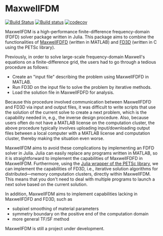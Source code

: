 # MaxwellFDM

[![Build Status](https://travis-ci.org/wsshin/MaxwellFDM.jl.svg?branch=master)](https://travis-ci.org/wsshin/MaxwellFDM.jl)
[![Build status](https://ci.appveyor.com/api/projects/status/wo68v47m6pxg4g2b?svg=true)](https://ci.appveyor.com/project/wsshin/maxwellfdm-jl)
[![codecov](https://codecov.io/gh/wsshin/MaxwellFDM.jl/branch/master/graph/badge.svg)](https://codecov.io/gh/wsshin/MaxwellFDM.jl)

MaxwellFDM is a high-performance finite-difference frequency-domain (FDFD) solver package
written in Julia.  This package aims to combine the functionalities of
[MaxwellFDFD](https://github.com/wsshin/maxwellfdfd) (written in MATLAB) and
[FD3D](https://github.com/wsshin/fd3d) (written in C using the PETSc library).

Previously, in order to solve large-scale frequency-domain Maxwell's equations on a
finite-difference grid, the users had to go through a tedious procedure as follows:

- Create an "input file" describing the problem using MaxwellFDFD in MATLAB.
- Run FD3D on the input file to solve the problem by iterative methods.
- Load the solution file in MaxwellFDFD for analysis.

Because this procedure involved communication between MaxwellFDFD and FD3D via input and
output files, it was difficult to write scripts that use the solution of the current solve
to create a next problem, which is the capability needed in, e.g., the inverse design
procedure.  Also, because users often do not have a MATLAB license on the computation
cluster, the above procedure typically involves uploading input/downloading output files
between a local computer with a MATLAB license and computation cluster, thereby making the
situation even worse.


MaxwellFDM aims to avoid these complications by implementing an FDFD solver in Julia.  Julia
can easily replace any programs written in MATLAB, so it is straightforward to implement the
capabilities of MaxwellFDFD in MaxwellFDM.  Furthermore, using the [Julia wrapper of the
PETSc library](https://github.com/JuliaParallel/PETSc.jl), we can implement the capabilities
of FD3D, i.e., iterative solution algorithms for distributed—memory computation clusters,
directly within MaxwellFDM.  This means that you don't need to deal with multiple programs
to launch a next solve based on the current solution.

In addition, MaxwellFDM aims to implement capabilities lacking in MaxwellFDFD and FD3D, such
as

- subpixel smoothing of material parameters
- symmetry boundary on the positive end of the computation domain
- more general TF/SF method

MaxwellFDM is still a project under development.

<!---Mention Ian Williamson's repository.--->
